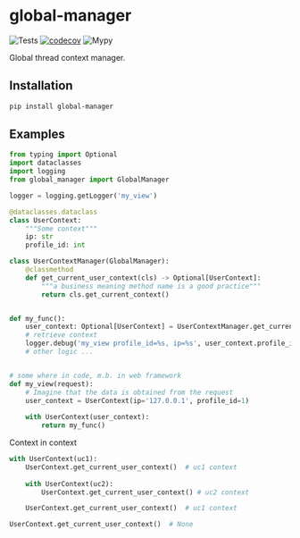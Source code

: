 # global-manager

![Tests](https://github.com/shmakovpn/global-manager/actions/workflows/python-package.yml/badge.svg)
[![codecov](https://codecov.io/github/shmakovpn/global-manager/graph/badge.svg?token=744XXMAKOZ)](https://codecov.io/github/shmakovpn/global-manager)
![Mypy](https://github.com/shmakovpn/global-manager/actions/workflows/mypy.yml/badge.svg)


Global thread context manager.

## Installation 

```bash
pip install global-manager
```

## Examples

```py
from typing import Optional
import dataclasses
import logging
from global_manager import GlobalManager

logger = logging.getLogger('my_view')

@dataclasses.dataclass
class UserContext:
    """Some context"""
    ip: str
    profile_id: int

class UserContextManager(GlobalManager):
    @classmethod
    def get_current_user_context(cls) -> Optional[UserContext]:
        """a business meaning method name is a good practice"""
        return cls.get_current_context()


def my_func():
    user_context: Optional[UserContext] = UserContextManager.get_current_user_context()
    # retrieve context
    logger.debug('my_view profile_id=%s, ip=%s', user_context.profile_id, user_context.ip)
    # other logic ...


# some where in code, m.b. in web framework
def my_view(request):
    # Imagine that the data is obtained from the request
    user_context = UserContext(ip='127.0.0.1', profile_id=1)
    
    with UserContext(user_context):
        return my_func()
```

Context in context

```py
with UserContext(uc1):
    UserContext.get_current_user_context()  # uc1 context
    
    with UserContext(uc2):
        UserContext.get_current_user_context() # uc2 context

    UserContext.get_current_user_context()  # uc1 context

UserContext.get_current_user_context()  # None
```
